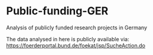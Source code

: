 # Public-funding-GER
Analysis of publicly funded research projects in Germany

The data analysed in here is publicly available via: https://foerderportal.bund.de/foekat/jsp/SucheAction.do 
